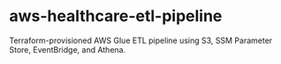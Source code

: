 # aws-healthcare-etl-pipeline
Terraform-provisioned AWS Glue ETL pipeline using S3, SSM Parameter Store, EventBridge, and Athena.
